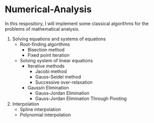 # Numerical-Analysis
In this respository, I will implement some classical algorithms for the problems of mathematical analysis. 

1. Solving equations and systems of equations
    - Root-finding algorithms
        - Bisection method
        - Fixed point iteration
    - Solving system of linear equations
        - Iterative methods
            - Jacobi method
            - Gauss-Seidel method
            - Successive over-relaxation
        - Gaussin Elimination
            - Gauss-Jordan Elimination
            - Gauss-Jordan Elimination Through Pivoting
2. Interpolation
    - Spline interpolation
    - Polynomial interpolation
